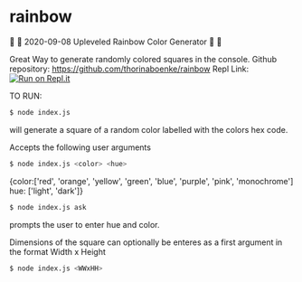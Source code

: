 # rainbow

:rainbow: :rainbow: 2020-09-08 Upleveled Rainbow Color Generator :rainbow: :rainbow:

Great Way to generate randomly colored squares in the console.
Github repository: https://github.com/thorinaboenke/rainbow
Repl Link:
[![Run on Repl.it](https://repl.it/badge/github/thorinaboenke/rainbow)](https://repl.it/github/thorinaboenke/rainbow)

TO RUN:

```sh
$ node index.js
```

will generate a square of a random color labelled with the colors hex code.

Accepts the following user arguments

```sh
$ node index.js <color> <hue>
```

{color:['red', 'orange', 'yellow', 'green', 'blue', 'purple', 'pink', 'monochrome']
hue: ['light', 'dark']}

```sh
$ node index.js ask
```

prompts the user to enter hue and color.

Dimensions of the square can optionally be enteres as a first argument in the format
Width x Height <WWxHH>

```sh
$ node index.js <WWxHH>
```
